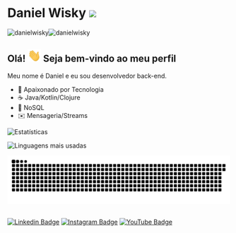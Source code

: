 # Daniel Wisky <img src="https://emojis.slackmojis.com/emojis/images/1531849430/4246/blob-sunglasses.gif" width="30"/>

<div style="display: flex">
<img src = "https://komarev.com/ghpvc/?username=danielwisky&label=Profile%20views&color=brightgreen" alt="danielwisky"  style="float:right, margin-right:10px"/>
<img src="https://img.shields.io/github/followers/danielwisky?label=Follow&color=brightgreen" alt="danielwisky" style="float:left" />
</div>

## Olá! <img  src="https://raw.githubusercontent.com/ABSphreak/ABSphreak/master/gifs/Hi.gif" width="30" /> Seja bem-vindo ao meu perfil

Meu nome é Daniel e eu sou desenvolvedor back-end.

- :blue_heart: Apaixonado por Tecnologia
- :coffee: Java/Kotlin/Clojure
- :green_heart: NoSQL
- :envelope: Mensageria/Streams

![Estatísticas](https://github-readme-stats.vercel.app/api?username=danielwisky&show_icons=true&locale=pt-BR&theme=transparent&rank_icon=github)

![Linguagens mais usadas](https://github-readme-stats.vercel.app/api/top-langs/?username=danielwisky&layout=compact&langs_count=7&count_private=true&locale=pt-BR&theme=transparent)

![Snake animation](https://github.com/danielwisky/danielwisky/blob/output/github-contribution-grid-snake.svg)

##

[![Linkedin Badge](https://img.shields.io/badge/LinkedIn-0077B5?style=for-the-badge&logo=linkedin&logoColor=white)](https://www.linkedin.com/in/danielwisky/)
[![Instagram Badge](https://img.shields.io/badge/Instagram-E4405F?style=for-the-badge&logo=instagram&logoColor=white)](https://www.instagram.com/danielwisky/)
[![YouTube Badge](https://img.shields.io/badge/YouTube-FF0000?style=for-the-badge&logo=youtube&logoColor=white)](https://www.youtube.com/c/DanielWisky/)

